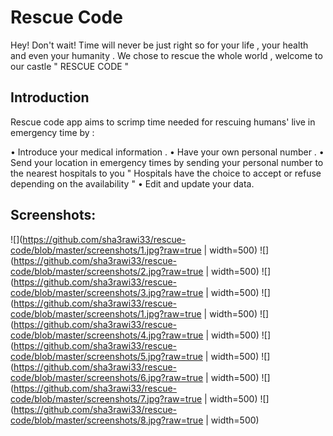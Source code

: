 # Rescue Code

Hey! Don't wait! Time will never be just right so for your life , your health and even your humanity . We chose to rescue the whole world , welcome to our castle " RESCUE CODE " 

## Introduction


Rescue code app aims to scrimp time needed for rescuing humans' live in emergency time by :

• Introduce your medical information .
• Have your own personal number .
• Send your location in emergency times by sending your personal number to the nearest hospitals to you " Hospitals have the choice to accept or refuse depending on the availability "
• Edit and update your data.

## Screenshots: 
![](https://github.com/sha3rawi33/rescue-code/blob/master/screenshots/1.jpg?raw=true | width=500) ![](https://github.com/sha3rawi33/rescue-code/blob/master/screenshots/2.jpg?raw=true | width=500) ![](https://github.com/sha3rawi33/rescue-code/blob/master/screenshots/3.jpg?raw=true | width=500) ![](https://github.com/sha3rawi33/rescue-code/blob/master/screenshots/1.jpg?raw=true | width=500) ![](https://github.com/sha3rawi33/rescue-code/blob/master/screenshots/4.jpg?raw=true | width=500) ![](https://github.com/sha3rawi33/rescue-code/blob/master/screenshots/5.jpg?raw=true | width=500) ![](https://github.com/sha3rawi33/rescue-code/blob/master/screenshots/6.jpg?raw=true | width=500) ![](https://github.com/sha3rawi33/rescue-code/blob/master/screenshots/7.jpg?raw=true | width=500) ![](https://github.com/sha3rawi33/rescue-code/blob/master/screenshots/8.jpg?raw=true | width=500)
